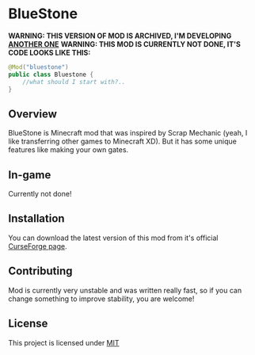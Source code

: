 # BlueStone
**WARNING: THIS VERSION OF MOD IS ARCHIVED, I'M DEVELOPING [ANOTHER ONE](https://github.com/Kirik985/BlueStone/1.16.5)**
**WARNING: THIS MOD IS CURRENTLY NOT DONE, IT'S CODE LOOKS LIKE THIS:**
```java
@Mod("bluestone")
public class Bluestone {
    //what should I start with?..
}
```
## Overview

BlueStone is Minecraft mod that was inspired by Scrap Mechanic (yeah, I like transferring other games to Minecraft XD). But it has some unique features like making your own gates.

## In-game
Currently not done!

## Installation

You can download the latest version of this mod from it's official [CurseForge page](https://work_in_progress).

## Contributing
Mod is currently very unstable and was written really fast, so if you can change something to improve stability, you are welcome!
## License
This project is licensed under [MIT](https://choosealicense.com/licenses/mit/)
